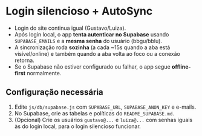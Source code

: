 # Login silencioso + AutoSync

- Login do site continua igual (Gustavo/Luiza).
- Após login local, o app **tenta autenticar no Supabase** usando `SUPABASE_EMAILS` e a **mesma senha** do usuário (bbgu/bblu).
- A sincronização roda **sozinha** (a cada ~15s quando a aba está visível/online) e também quando a aba volta ao foco ou a conexão retorna.
- Se o Supabase não estiver configurado ou falhar, o app segue **offline-first** normalmente.

## Configuração necessária
1) Edite `js/db/supabase.js` com `SUPABASE_URL`, `SUPABASE_ANON_KEY` e e-mails.
2) No Supabase, crie as tabelas e políticas do `README_SUPABASE.md`.
3) (Opcional) Crie os usuários `gustavo@...` e `luiza@...` com senhas iguais às do login local, para o login silencioso funcionar.

